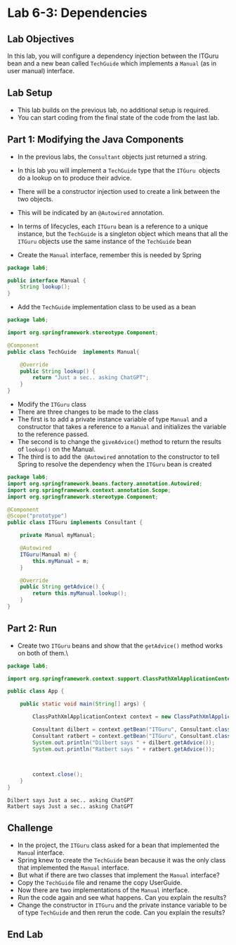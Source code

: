 # Lab 6-3: Dependencies

## Lab Objectives

In this lab, you will configure a dependency injection between the ITGuru bean and a new bean called `TechGuide` which implements a `Manual` (as in user manual) interface.

## Lab Setup

- This lab builds on the previous lab, no additional setup is required. 
- You can start coding from the final state of the code from the last lab.

## Part 1: Modifying the Java Components

- In the previous labs, the `Consultant` objects just returned a string. 
- In this lab you will implement a `TechGuide` type that the `ITGuru `objects do a lookup on to produce their advice.
- There will be a constructor injection used to create a link between the two objects. 
- This will be indicated by an `@Autowired` annotation. 
- In terms of lifecycles, each `ITGuru` bean is a reference to a unique instance, but the `TechGuide` is a singleton object which means that all the `ITGuru` objects use the same instance of the `TechGuide` bean

- Create the `Manual` interface, remember this is needed by Spring

```java
package lab6;

public interface Manual {
    String lookup();
}
```

- Add the `TechGuide` implementation class to be used as a bean

```java
package lab6;

import org.springframework.stereotype.Component;

@Component
public class TechGuide  implements Manual{

    @Override
    public String lookup() {
        return "Just a sec.. asking ChatGPT";
    }
}

```

- Modify the `ITGuru` class
- There are three changes to be made to the class
- The first is to add a private instance variable of type `Manual` and a constructor that takes a reference to a `Manual` and initializes the variable to the reference passed.
- The second is to change the `giveAdvice(`) method to return the results of `lookup()` on the Manual.
- The third is to add the` @Autowired` annotation to the constructor to tell Spring to resolve the dependency when the `ITGuru` bean is created

```java 
package lab6;
import org.springframework.beans.factory.annotation.Autowired;
import org.springframework.context.annotation.Scope;
import org.springframework.stereotype.Component;

@Component
@Scope("prototype")
public class ITGuru implements Consultant {

    private Manual myManual;

    @Autowired
    ITGuru(Manual m) {
        this.myManual = m;
    }

	@Override
	public String getAdvice() {
		return this.myManual.lookup();
	}
}
```

## Part 2: Run

- Create two `ITGuru` beans and show that the `getAdvice()` method works on both of them.\

```java
package lab6;

import org.springframework.context.support.ClassPathXmlApplicationContext;

public class App {

    public static void main(String[] args) {

        ClassPathXmlApplicationContext context = new ClassPathXmlApplicationContext("lab6/config.xml");

        Consultant dilbert = context.getBean("ITGuru", Consultant.class);
        Consultant ratbert = context.getBean("ITGuru", Consultant.class);
        System.out.println("Dilbert says " + dilbert.getAdvice());
        System.out.println("Ratbert says " + ratbert.getAdvice());


    
        context.close();
    }
}
```

```Console
Dilbert says Just a sec.. asking ChatGPT
Ratbert says Just a sec.. asking ChatGPT
```

## Challenge

- In the project, the `ITGuru` class asked for a bean that implemented the `Manua`l interface.  
- Spring knew to create the `TechGuide` bean because it was the only class that implemented the `Manual` interface.
- But what if there are two classes that implement the `Manual` interface?
- Copy the `TechGuide` file and rename the copy UserGuide. 
- Now there are two implementations of the `Manual` interface.
- Run the code again and see what happens. Can you explain the results?
- Change the constructor in `ITGuru` and the private instance variable to be of type `TechGuide` and then rerun the code. Can you explain the results?


## End Lab

